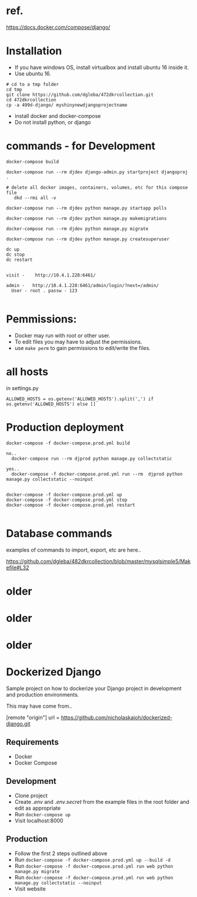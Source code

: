 # ref.

https://docs.docker.com/compose/django/

# Installation

- If you have windows OS, install virtualbox and install ubuntu 16 inside it.
- Use ubuntu 16.

```
# cd to a tmp folder
cd tmp
git clone https://github.com/dgleba/472dkrcollection.git
cd 472dkrcollection
cp -a 499d-django/ myshinynewdjangoprojectname
```

- install docker and docker-compose
- Do not install python, or django

# commands - for Development

```
docker-compose build

docker-compose run --rm djdev django-admin.py startproject djangoproj .

# delete all docker images, containers, volumes, etc for this compose file
   dkd --rmi all -v

docker-compose run --rm djdev python manage.py startapp polls

docker-compose run --rm djdev python manage.py makemigrations

docker-compose run --rm djdev python manage.py migrate

docker-compose run --rm djdev python manage.py createsuperuser

dc up
dc stop
dc restart


visit -    http://10.4.1.228:6461/

admin -   http://10.4.1.228:6461/admin/login/?next=/admin/
  User - root . passw - 123


```

# Pemmissions:

- Docker may run with root or other user.
- To edit files you may have to adjust the permissions.
- use `make perm` to gain permissions to edit/write the files.

# all hosts

in settings.py

```
ALLOWED_HOSTS = os.getenv('ALLOWED_HOSTS').split(',') if os.getenv('ALLOWED_HOSTS') else []
```

# Production deployment

```
docker-compose -f docker-compose.prod.yml build

no..
  docker-compose run --rm djprod python manage.py collectstatic

yes..
  docker-compose -f docker-compose.prod.yml run --rm  djprod python manage.py collectstatic --noinput


docker-compose -f docker-compose.prod.yml up
docker-compose -f docker-compose.prod.yml stop
docker-compose -f docker-compose.prod.yml restart


```

# Database commands

examples of commands to import, export, etc are here..

https://github.com/dgleba/482dkrcollection/blob/master/mysqlsimple5/Makefile#L32






# older

# older

# older

# Dockerized Django

Sample project on how to dockerize your Django project in development and production environments.

This may have come from..

[remote "origin"]
url = https://github.com/nicholaskajoh/dockerized-django.git

## Requirements

- Docker
- Docker Compose

## Development

- Clone project
- Create _.env_ and _.env.secret_ from the example files in the root folder and edit as appropriate
- Run `docker-compose up`
- Visit localhost:8000

## Production

- Follow the first 2 steps outlined above
- Run `docker-compose -f docker-compose.prod.yml up --build -d`
- Run `docker-compose -f docker-compose.prod.yml run web python manage.py migrate`
- Run `docker-compose -f docker-compose.prod.yml run web python manage.py collectstatic --noinput`
- Visit website
